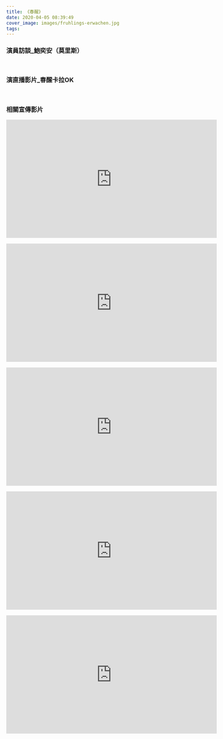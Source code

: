 ```yaml
---
title: 《春醒》
date: 2020-04-05 08:39:49
cover_image: images/fruhlings-erwachen.jpg
tags:
---
```


<div id="fb-root"></div>
<script async defer crossorigin="anonymous" src="https://connect.facebook.net/zh_TW/sdk.js#xfbml=1&version=v6.0"></script>
<style>
.video-container {
    position: relative;
    padding-bottom: 56.25%;
    padding-top: 30px; height: 0; overflow: hidden;
}
.video-container iframe,
.video-container object,
.video-container embed {
    position: absolute;
    top: 0;
    left: 0;
    width: inherit;
    height: 100%;
}
.fb-video {
    width: 100%;
} 
.fb-video span {
    margin: 0 !important;
}
.block {
    margin-bottom: 15px;
}
.video-box {
    display: flex;
    flex-wrap: wrap;
}
.video-box > *,
.video-box .fb-video {
    flex: 1 1 560px;
    display: flex;
    justify-content: flex-start;
}
.embed-container {
    margin-bottom: 15px;
}
@media screen and (min-width: 150px) and (max-width: 768px) {.embed-container { position: relative; padding-bottom: 56.25%; height: 0; overflow: hidden; max-width: 100%; } .embed-container iframe, .embed-container object, .embed-container embed { position: absolute; top: 0; left: 0; width: 100%; height: 100%; }}
</style>

### 演員訪談_鮑奕安（莫里斯）

<!-- FB/Your embedded video player code -->
<div class="video-box">
<div class=block>
    <div class="fb-video" data-href="https://developers.facebook.com/against.again.troupe/videos/10155858672955280/" data-width="560" data-show-text="false"></div>
    
</div>

### 演直播影片_春醒卡拉OK

<!-- FB/Your embedded video player code -->
<div class="video-box">
<div class=block>
    <div class="fb-video" data-href="https://developers.facebook.com/against.again.troupe/videos/10155891261470280/" data-width="560" data-show-text="false"></div>
    
</div>



### 相關宣傳影片

<div class="video-box">
<div class='embed-container'>
    <iframe src='https://www.youtube.com/embed//DBnQL_TppDQ' width="560" height="315" frameborder="0" allow="accelerometer; autoplay; encrypted-media; gyroscope; picture-in-picture" allowfullscreen></iframe>
</div>
</div>


<div class="video-box">
<div class='embed-container'>
    <iframe src='https://www.youtube.com/embed//j9y36ztrbp8' width="560" height="315" frameborder="0" allow="accelerometer; autoplay; encrypted-media; gyroscope; picture-in-picture" allowfullscreen></iframe>
</div>
</div>

<div class="video-box">
<div class='embed-container'>
    <iframe src='https://www.youtube.com/embed//DCtIlQB7eCc' width="560" height="315" frameborder="0" allow="accelerometer; autoplay; encrypted-media; gyroscope; picture-in-picture" allowfullscreen></iframe>
</div>
</div>

<div class="video-box">
<div class='embed-container'>
    <iframe src='https://www.youtube.com/embed//O9pDAA3A4oc' width="560" height="315" frameborder="0" allow="accelerometer; autoplay; encrypted-media; gyroscope; picture-in-picture" allowfullscreen></iframe>
</div>
</div>

<div class="video-box">
<div class='embed-container'>
    <iframe src='https://www.youtube.com/embed//zNKKf6TvsOw' width="560" height="315" frameborder="0" allow="accelerometer; autoplay; encrypted-media; gyroscope; picture-in-picture" allowfullscreen></iframe>
</div>
</div>


